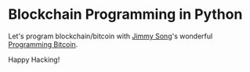 # Blockchain Programming in Python

Let's program blockchain/bitcoin with
[Jimmy Song]'s wonderful [Programming Bitcoin].

Happy Hacking!

[jimmy song]: https://programmingbitcoin.com/
[programming bitcoin]: https://programmingbitcoin.com/programming-bitcoin-book/
